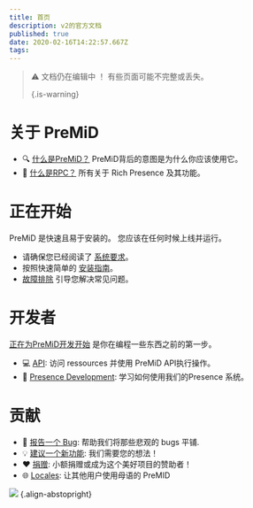 ```yaml
---
title: 首页
description: v2的官方文档
published: true
date: 2020-02-16T14:22:57.667Z
tags: 
---
```


> :warning: 文档仍在编辑中 ！ 有些页面可能不完整或丢失。 
> 
> {.is-warning}

# 关于 PreMiD
- :mag: [什么是PreMiD？](/about) PreMiD背后的意图是为什么你应该使用它。
- :link: [什么是RPC？](https://discordapp.com/rich-presence) 所有关于 Rich Presence 及其功能。

# 正在开始

PreMiD 是快速且易于安装的。 您应该在任何时候上线并运行。

- 请确保您已经阅读了 [系统要求](/install/requirements)。
- 按照快速简单的 [安装指南](/install)。
- [故障排除](/troubleshooting) 引导您解决常见问题。

# 开发者

[正在为PreMiD开发开始](/dev) 是你在编程一些东西之前的第一步。

- :computer: [API](/dev/api): 访问 ressources 并使用 PreMiD API执行操作。
- :wrench: [Presence Development](/dev/presence): 学习如何使用我们的Presence 系统。

# 贡献
- :bug: [报告一个 Bug](https://github.com/PreMiD): 帮助我们将那些悲观的 bugs 平铺.
- :bulb: [建议一个新功能](https://discord.gg/premid): 我们需要您的想法！
- :heart: [捐赠](https://www.patreon.com/Timeraa): 小额捐赠或成为这个美好项目的赞助者！
- :globe_with_meridians: [Locales](https://translate.premid.app): 让其他用户使用母语的 PreMID

![](https://beta.premid.app/img/logo.2b414dc2.gif) {.align-abstopright}